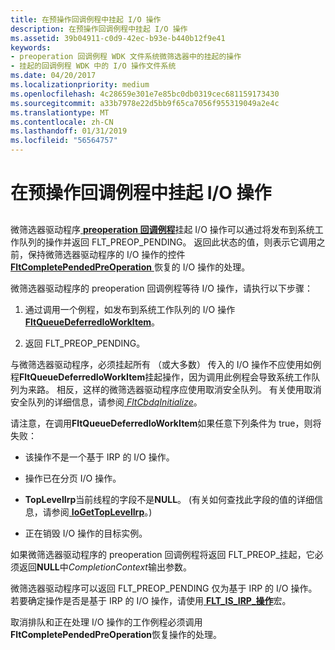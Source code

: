 ```yaml
---
title: 在预操作回调例程中挂起 I/O 操作
description: 在预操作回调例程中挂起 I/O 操作
ms.assetid: 39b04911-c0d9-42ec-b93e-b440b12f9e41
keywords:
- preoperation 回调例程 WDK 文件系统微筛选器中的挂起的操作
- 挂起的回调例程 WDK 中的 I/O 操作文件系统
ms.date: 04/20/2017
ms.localizationpriority: medium
ms.openlocfilehash: 4c28659e301e7e85bc0db0319cec681159173430
ms.sourcegitcommit: a33b7978e22d5bb9f65ca7056f955319049a2e4c
ms.translationtype: MT
ms.contentlocale: zh-CN
ms.lasthandoff: 01/31/2019
ms.locfileid: "56564757"
---
```

# <a name="pending-an-io-operation-in-a-preoperation-callback-routine"></a>在预操作回调例程中挂起 I/O 操作


## <span id="ddk_pending_an_io_operation_in_a_preoperation_callback_routine_if"></span><span id="DDK_PENDING_AN_IO_OPERATION_IN_A_PREOPERATION_CALLBACK_ROUTINE_IF"></span>


微筛选器驱动程序[ **preoperation 回调例程**](https://msdn.microsoft.com/library/windows/hardware/ff551109)挂起 I/O 操作可以通过将发布到系统工作队列的操作并返回 FLT\_PREOP\_PENDING。 返回此状态的值，则表示它调用之前，保持微筛选器驱动程序的 I/O 操作的控件[ **FltCompletePendedPreOperation** ](https://msdn.microsoft.com/library/windows/hardware/ff541913)恢复的 I/O 操作的处理。

微筛选器驱动程序的 preoperation 回调例程等待 I/O 操作，请执行以下步骤：

1.  通过调用一个例程，如发布到系统工作队列的 I/O 操作[ **FltQueueDeferredIoWorkItem**](https://msdn.microsoft.com/library/windows/hardware/ff543449)。

2.  返回 FLT\_PREOP\_PENDING。

与微筛选器驱动程序，必须挂起所有 （或大多数） 传入的 I/O 操作不应使用如例程**FltQueueDeferredIoWorkItem**挂起操作，因为调用此例程会导致系统工作队列为来路。 相反，这样的微筛选器驱动程序应使用取消安全队列。 有关使用取消安全队列的详细信息，请参阅[ *FltCbdqInitialize*](https://msdn.microsoft.com/library/windows/hardware/ff541802)。

请注意，在调用**FltQueueDeferredIoWorkItem**如果任意下列条件为 true，则将失败：

-   该操作不是一个基于 IRP 的 I/O 操作。

-   操作已在分页 I/O 操作。

-   **TopLevelIrp**当前线程的字段不是**NULL**。 (有关如何查找此字段的值的详细信息，请参阅[ **IoGetTopLevelIrp**](https://msdn.microsoft.com/library/windows/hardware/ff548405)。)

-   正在销毁 I/O 操作的目标实例。

如果微筛选器驱动程序的 preoperation 回调例程将返回 FLT\_PREOP\_挂起，它必须返回**NULL**中*CompletionContext*输出参数。

微筛选器驱动程序可以返回 FLT\_PREOP\_PENDING 仅为基于 IRP 的 I/O 操作。 若要确定操作是否是基于 IRP 的 I/O 操作，请使用[ **FLT\_IS\_IRP\_操作**](https://msdn.microsoft.com/library/windows/hardware/ff544654)宏。

取消排队和正在处理 I/O 操作的工作例程必须调用**FltCompletePendedPreOperation**恢复操作的处理。

 

 




